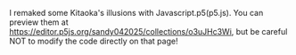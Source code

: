 I remaked some Kitaoka's illusions with Javascript.p5(p5.js). 
You can preview them at https://editor.p5js.org/sandy042025/collections/o3uJHc3Wi, but be careful NOT to modify the code directly on that page!
